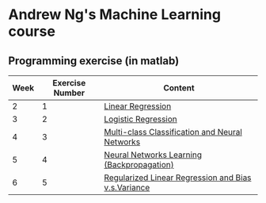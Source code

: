 # Andrew Ng's Machine Learning course


## Programming exercise (in matlab)
Week | Exercise Number | Content
--- | --- | --- 
2 | 1 | [Linear Regression](https://github.com/AnnickWONG/Standford_machine_learning/tree/main/Week2/ex1-octave)
3 | 2 | [Logistic Regression](https://github.com/AnnickWONG/Standford_machine_learning/tree/main/Week3/ex2-octave)
4 | 3 | [Multi-class Classification and Neural Networks](https://github.com/AnnickWONG/Standford_machine_learning/tree/main/Week4/ex3-octave)
5 | 4 | [Neural Networks Learning (Backpropagation)](https://github.com/AnnickWONG/Standford_machine_learning/tree/main/Week5/ex4-octave)
6 | 5 | [Regularized Linear Regression and Bias v.s.Variance](https://github.com/AnnickWONG/Standford_machine_learning/tree/main/Week6/ex5-octave)
